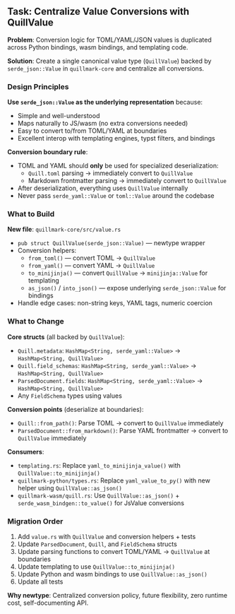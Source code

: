## Task: Centralize Value Conversions with QuillValue

**Problem**: Conversion logic for TOML/YAML/JSON values is duplicated across Python bindings, wasm bindings, and templating code.

**Solution**: Create a single canonical value type (`QuillValue`) backed by `serde_json::Value` in `quillmark-core` and centralize all conversions.

### Design Principles

**Use `serde_json::Value` as the underlying representation** because:
- Simple and well-understood
- Maps naturally to JS/wasm (no extra conversions needed)
- Easy to convert to/from TOML/YAML at boundaries
- Excellent interop with templating engines, typst filters, and bindings

**Conversion boundary rule**: 
- TOML and YAML should **only** be used for specialized deserialization:
  - `Quill.toml` parsing → immediately convert to `QuillValue`
  - Markdown frontmatter parsing → immediately convert to `QuillValue`
- After deserialization, everything uses `QuillValue` internally
- Never pass `serde_yaml::Value` or `toml::Value` around the codebase

### What to Build

**New file**: `quillmark-core/src/value.rs`
- `pub struct QuillValue(serde_json::Value)` — newtype wrapper
- Conversion helpers:
  - `from_toml()` — convert TOML → `QuillValue`
  - `from_yaml()` — convert YAML → `QuillValue`
  - `to_minijinja()` — convert `QuillValue` → `minijinja::Value` for templating
  - `as_json()` / `into_json()` — expose underlying `serde_json::Value` for bindings
- Handle edge cases: non-string keys, YAML tags, numeric coercion

### What to Change

**Core structs** (all backed by `QuillValue`):
- `Quill.metadata`: `HashMap<String, serde_yaml::Value>` → `HashMap<String, QuillValue>`
- `Quill.field_schemas`: `HashMap<String, serde_yaml::Value>` → `HashMap<String, QuillValue>`
- `ParsedDocument.fields`: `HashMap<String, serde_yaml::Value>` → `HashMap<String, QuillValue>`
- Any `FieldSchema` types using values

**Conversion points** (deserialize at boundaries):
- `Quill::from_path()`: Parse TOML → convert to `QuillValue` immediately
- `ParsedDocument::from_markdown()`: Parse YAML frontmatter → convert to `QuillValue` immediately

**Consumers**:
- `templating.rs`: Replace `yaml_to_minijinja_value()` with `QuillValue::to_minijinja()`
- `quillmark-python/types.rs`: Replace `yaml_value_to_py()` with new helper using `QuillValue::as_json()`
- `quillmark-wasm/quill.rs`: Use `QuillValue::as_json()` + `serde_wasm_bindgen::to_value()` for JsValue conversions

### Migration Order
1. Add `value.rs` with `QuillValue` and conversion helpers + tests
2. Update `ParsedDocument`, `Quill`, and `FieldSchema` structs
3. Update parsing functions to convert TOML/YAML → `QuillValue` at boundaries
4. Update templating to use `QuillValue::to_minijinja()`
5. Update Python and wasm bindings to use `QuillValue::as_json()`
6. Update all tests

**Why newtype**: Centralized conversion policy, future flexibility, zero runtime cost, self-documenting API.